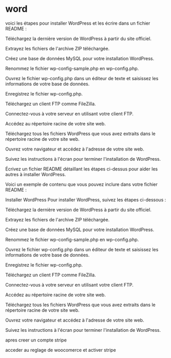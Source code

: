 # word
 voici les étapes pour installer WordPress et les écrire dans un fichier README :

Téléchargez la dernière version de WordPress à partir du site officiel.

Extrayez les fichiers de l'archive ZIP téléchargée.

Créez une base de données MySQL pour votre installation WordPress.

Renommez le fichier wp-config-sample.php en wp-config.php.

Ouvrez le fichier wp-config.php dans un éditeur de texte et saisissez les informations de votre base de données.

Enregistrez le fichier wp-config.php.

Téléchargez un client FTP comme FileZilla.

Connectez-vous à votre serveur en utilisant votre client FTP.

Accédez au répertoire racine de votre site web.

Téléchargez tous les fichiers WordPress que vous avez extraits dans le répertoire racine de votre site web.

Ouvrez votre navigateur et accédez à l'adresse de votre site web.

Suivez les instructions à l'écran pour terminer l'installation de WordPress.

Écrivez un fichier README détaillant les étapes ci-dessus pour aider les autres à installer WordPress.

Voici un exemple de contenu que vous pouvez inclure dans votre fichier README :

Installer WordPress
Pour installer WordPress, suivez les étapes ci-dessous :

Téléchargez la dernière version de WordPress à partir du site officiel.

Extrayez les fichiers de l'archive ZIP téléchargée.

Créez une base de données MySQL pour votre installation WordPress.

Renommez le fichier wp-config-sample.php en wp-config.php.

Ouvrez le fichier wp-config.php dans un éditeur de texte et saisissez les informations de votre base de données.

Enregistrez le fichier wp-config.php.

Téléchargez un client FTP comme FileZilla.

Connectez-vous à votre serveur en utilisant votre client FTP.

Accédez au répertoire racine de votre site web.

Téléchargez tous les fichiers WordPress que vous avez extraits dans le répertoire racine de votre site web.

Ouvrez votre navigateur et accédez à l'adresse de votre site web.

Suivez les instructions à l'écran pour terminer l'installation de WordPress.

apres creer un compte stripe 

acceder au reglage de woocomerce et activer stripe 

